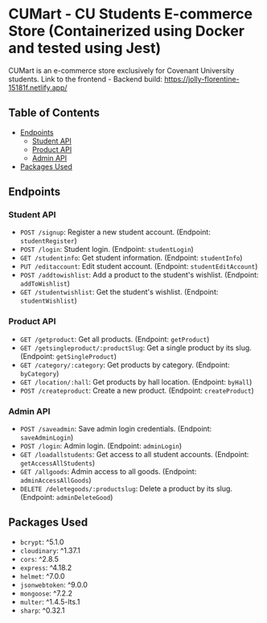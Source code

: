 # CUMart - CU Students E-commerce Store (Containerized using Docker and tested using Jest)

CUMart is an e-commerce store exclusively for Covenant University students.
Link to the frontend - Backend build: https://jolly-florentine-15181f.netlify.app/

## Table of Contents

- [Endpoints](#endpoints)
  - [Student API](#student-api)
  - [Product API](#product-api)
  - [Admin API](#admin-api)
- [Packages Used](#packages-used)

## Endpoints

### Student API

- `POST /signup`: Register a new student account. (Endpoint: `studentRegister`)
- `POST /login`: Student login. (Endpoint: `studentLogin`)
- `GET /studentinfo`: Get student information. (Endpoint: `studentInfo`)
- `PUT /editaccount`: Edit student account. (Endpoint: `studentEditAccount`)
- `POST /addtowishlist`: Add a product to the student's wishlist. (Endpoint: `addToWishlist`)
- `GET /studentwishlist`: Get the student's wishlist. (Endpoint: `studentWishlist`)

### Product API

- `GET /getproduct`: Get all products. (Endpoint: `getProduct`)
- `GET /getsingleproduct/:productSlug`: Get a single product by its slug. (Endpoint: `getSingleProduct`)
- `GET /category/:category`: Get products by category. (Endpoint: `byCategory`)
- `GET /location/:hall`: Get products by hall location. (Endpoint: `byHall`)
- `POST /createproduct`: Create a new product. (Endpoint: `createProduct`)

### Admin API

- `POST /saveadmin`: Save admin login credentials. (Endpoint: `saveAdminLogin`)
- `POST /login`: Admin login. (Endpoint: `adminLogin`)
- `GET /loadallstudents`: Get access to all student accounts. (Endpoint: `getAccessAllStudents`)
- `GET /allgoods`: Admin access to all goods. (Endpoint: `adminAccessAllGoods`)
- `DELETE /deletegoods/:productslug`: Delete a product by its slug. (Endpoint: `adminDeleteGood`)

## Packages Used

- `bcrypt`: ^5.1.0
- `cloudinary`: ^1.37.1
- `cors`: ^2.8.5
- `express`: ^4.18.2
- `helmet`: ^7.0.0
- `jsonwebtoken`: ^9.0.0
- `mongoose`: ^7.2.2
- `multer`: ^1.4.5-lts.1
- `sharp`: ^0.32.1

